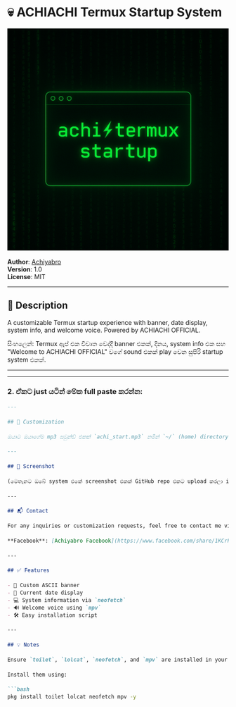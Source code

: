 # 💀 ACHIACHI Termux Startup System

![Banner](https://github.com/Achiyabro/achi-termux-startup/blob/main/termux%20s.png?raw=true)

**Author**: [Achiyabro](https://github.com/Achiyabro)  
**Version**: 1.0  
**License**: MIT

---

## 📝 Description

A customizable Termux startup experience with banner, date display, system info, and welcome voice. Powered by ACHIACHI OFFICIAL.

සිංහලෙන්: Termux ඇප් එක විවෘත වෙද්දී banner එකක්, දිනය, system info එක සහ "Welcome to ACHIACHI OFFICIAL" වගේ sound එකක් play වෙන සුපිරි startup system එකක්.

---


---

### **2. ඒකට just යටින් මේක full paste කරන්න:**

```md
---

## 🔧 Customization

ඔයාට ඔයාගේම mp3 සවුන්ඩ් එකක් `achi_start.mp3` නමින් `~/` (home) directory එකේ දාන්න පුළුවන්. එවිට Termux ඇප් එක විවෘත වන විට ඒ සවුන්ඩ් එක play වේ.

---

## 📸 Screenshot

(මෙතැනට ඔබේ system එකේ screenshot එකක් GitHub repo එකට upload කරලා image එකක් link කරන්න.)

---

## 📬 Contact

For any inquiries or customization requests, feel free to contact me via:

**Facebook**: [Achiyabro Facebook](https://www.facebook.com/share/1KCrPk8JcF/)

---

## ✅ Features

- 🎨 Custom ASCII banner  
- 📅 Current date display  
- 💻 System information via `neofetch`  
- 🔊 Welcome voice using `mpv`  
- 🛠️ Easy installation script  

---

## 💡 Notes

Ensure `toilet`, `lolcat`, `neofetch`, and `mpv` are installed in your Termux environment.

Install them using:

```bash
pkg install toilet lolcat neofetch mpv -y
